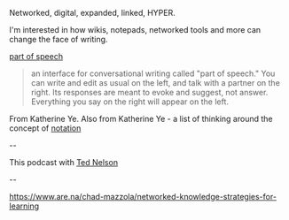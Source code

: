---
---

Networked, digital, expanded, linked, HYPER.

I'm interested in how wikis, notepads, networked tools and more can change the face of writing.

[part of speech](http://hypotext.co/part-of-speech)

> an interface for conversational writing called "part of speech." You can write and edit as usual on the left, and talk with a partner on the right. Its responses are meant to evoke and suggest, not answer. Everything you say on the right will appear on the left.

From Katherine Ye. Also from Katherine Ye - a list of thinking around the concept of [notation](https://github.com/hypotext/notation)

--

This podcast with [Ted Nelson](https://anchor.fm/tools-and-craft/episodes/Interview-with-Ted-Nelson-e33b86)

--

<https://www.are.na/chad-mazzola/networked-knowledge-strategies-for-learning>

